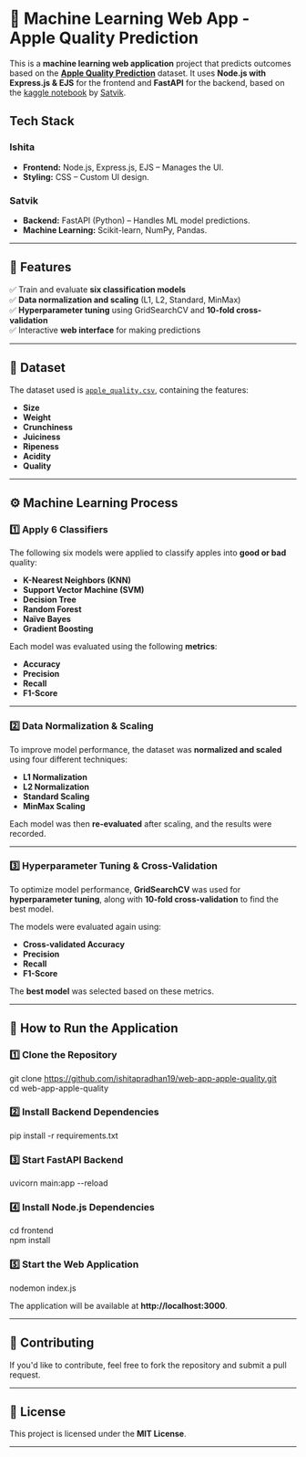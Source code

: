 # 🍏 Machine Learning Web App - Apple Quality Prediction 

This is a **machine learning web application** project that predicts outcomes based on the [**Apple Quality Prediction**](https://www.kaggle.com/datasets/nelgiriyewithana/apple-quality) dataset. It uses **Node.js with Express.js & EJS**  for the frontend and **FastAPI** for the backend, based on the [kaggle notebook](https://www.kaggle.com/code/ravesandstorm/apple-svm-92-cv) by [Satvik](https://github.com/ravesandstorm/).

## Tech Stack
### Ishita
- **Frontend:** Node.js, Express.js, EJS – Manages the UI.
- **Styling:** CSS – Custom UI design.

### Satvik
- **Backend:** FastAPI (Python) – Handles ML model predictions.
- **Machine Learning:** Scikit-learn, NumPy, Pandas. 

---

## 📌 Features  

✅ Train and evaluate **six classification models**  
✅ **Data normalization and scaling** (L1, L2, Standard, MinMax)  
✅ **Hyperparameter tuning** using GridSearchCV and **10-fold cross-validation**  
✅ Interactive **web interface** for making predictions  

---

## 📂 Dataset  

The dataset used is [`apple_quality.csv`](https://www.kaggle.com/datasets/nelgiriyewithana/apple-quality), containing the features:  

- **Size**  
- **Weight**  
- **Crunchiness**  
- **Juiciness**  
- **Ripeness**  
- **Acidity**
- **Quality** 

---

## ⚙️ Machine Learning Process  

### 1️⃣ Apply 6 Classifiers  

The following six models were applied to classify apples into **good or bad** quality:  

- **K-Nearest Neighbors (KNN)**  
- **Support Vector Machine (SVM)**  
- **Decision Tree**  
- **Random Forest**  
- **Naïve Bayes**  
- **Gradient Boosting**  

Each model was evaluated using the following **metrics**:  

- **Accuracy**  
- **Precision**  
- **Recall**  
- **F1-Score**  

---

### 2️⃣ Data Normalization & Scaling  

To improve model performance, the dataset was **normalized and scaled** using four different techniques:  

- **L1 Normalization**  
- **L2 Normalization**  
- **Standard Scaling**  
- **MinMax Scaling**  

Each model was then **re-evaluated** after scaling, and the results were recorded.  

---

### 3️⃣ Hyperparameter Tuning & Cross-Validation  

To optimize model performance, **GridSearchCV** was used for **hyperparameter tuning**, along with **10-fold cross-validation** to find the best model.  

The models were evaluated again using:  

- **Cross-validated Accuracy**  
- **Precision**  
- **Recall**  
- **F1-Score**  

The **best model** was selected based on these metrics.  

---

## 🚀 How to Run the Application  

### 1️⃣ Clone the Repository  

git clone https://github.com/ishitapradhan19/web-app-apple-quality.git  
cd web-app-apple-quality  

### 2️⃣ Install Backend Dependencies  

pip install -r requirements.txt  

### 3️⃣ Start FastAPI Backend  

uvicorn main:app --reload  

### 4️⃣ Install Node.js Dependencies  

cd frontend  
npm install  

### 5️⃣ Start the Web Application  

nodemon index.js  

The application will be available at **http://localhost:3000**.  

---

## 📜 Contributing  

If you'd like to contribute, feel free to fork the repository and submit a pull request.  

---

## 📄 License  

This project is licensed under the **MIT License**.  

---

